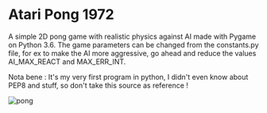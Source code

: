 # Atari Pong 1972
A simple 2D pong game with realistic physics against AI made with Pygame on Python 3.6. 
                The game parameters can be changed from the constants.py file, for ex to make 
                the AI ​​more aggressive, go ahead and reduce the values AI_MAX_REACT and MAX_ERR_INT.
                
Nota bene : It's my very first program in python, I didn't even know about PEP8 and stuff, so don't take this source as reference !

![pong](https://user-images.githubusercontent.com/28489945/27357645-fc389780-560a-11e7-8d76-13bd7eaefe91.gif)

